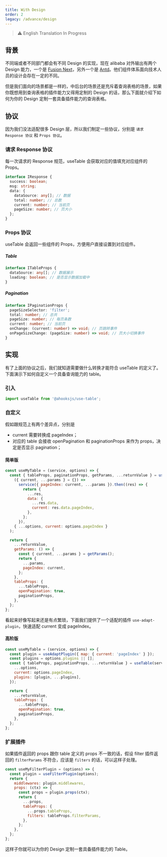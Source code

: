 ```yaml
---
title: With Design
order: 2
legacy: /advance/design
---
```


> ⚠️ English Translation In Progress

## 背景

不同端或者不同部门都会有不同 Design 的实现，现在 alibaba 对外输出有两个 Design 能力，一个是 [Fusion Next](https://fusion.design/)，另外一个是 [Antd](https://ant.design/)。他们组件体系面向技术人员的设计会存在一定的不同。

但是我们面向的场景都是一样的，中后台的场景还是充斥着查询表格的场景，如果你既想用到查询表格的插件能力又得用定制的 Design 的话，那么下面就介绍下如何为你的 Design 定制一套具备插件能力的查询表格。

## 协议

因为我们没法适配很多 Design 层，所以我们制定一些协议，分别是 `请求 Response 协议` 和 `Props 协议`。

### 请求 Response 协议

每一次请求的 Response 规范，useTable 会获取对应的值填充对应组件的 Props。

```ts
interface IResponse {
  success: boolean;
  msg: string;
  data: {
    dataSource: any[]; // 数据
    total: number; // 总数
    current: number; // 当前页
    pageSize: number; // 页大小
  };
}
```

### Props 协议

useTable 会返回一些组件的 Props，方便用户直接设置到对应组件。

##### Table

```ts
interface ITableProps {
  dataSource: any[]; // 数据展示
  loading: boolean; // 是否显示数据加载中
}
```

##### Pagination

```ts
interface IPaginationProps {
  pageSizeSelector: 'filter';
  total: number; // 总共
  pageSize: number; // 每页条数
  current: number; // 当前页
  onChange: (current: number) => void; // 页跳转事件
  onPageSizeChange: (pageSize: number) => void; // 页大小切换事件
}
```

## 实现

有了上面的协议之后，我们就知道需要做什么转换才能符合 useTable 的定义了。下面演示下如何自定义一个具备查询能力的 table。

### 引入

```js
import useTable from '@ahooksjs/use-table';
```

### 自定义

假如跟规范上有两个差异点，分别是

- current 需要转换成 pageIndex；
- 对应的 table 会接收 openPagination 和 paginationProps 来作为 props，决定是否显示 pagination；

#### 简单版

```js
const useMyTable = (service, options) => {
  const { tableProps, paginationProps, getParams, ...returnValue } = useTable(
    ({ current, ...params } = {}) =>
      service({ pageIndex: current, ...params }).then((res) => {
        return {
          ...res,
          data: {
            ...res.data,
            current: res.data.pageIndex,
          },
        };
      }),
    { ...options, current: options.pageIndex }
  );

  return {
    ...returnValue,
    getParams: () => {
      const { current, ...params } = getParams();
      return {
        ...params,
        pageIndex: current,
      };
    },
    tableProps: {
      ...tableProps,
      openPagination: true,
      paginationProps,
    },
  };
};
```

看起来好像写起来还是有点繁琐，下面我们提供了一个适配的插件 `use-adapt-plugin`，快速适配 current 变成 pageIndex。

#### 高阶版

```js
const useMyTable = (service, options) => {
  const plugin = useAdaptPlugin({ map: { current: 'pageIndex' } });
  const plugins = options.plugins || [];
  const { tableProps, paginationProps, ...returnValue } = useTable(service, {
    ...options,
    current: options.pageIndex,
    plugins: [plugin, ...plugins],
  });

  return {
    ...returnValue,
    tableProps: {
      ...tableProps,
      openPagination: true,
      paginationProps,
    },
  };
};
```

### 扩展插件

如果插件返回的 props 跟你 table 定义的 props 不一致的话，假设 filter 插件返回的 `filterParams` 不符合，应该是 `filters` 的话，可以这样子处理。

```js
const useMyFilterPlugin = (options) => {
  const plugin = useFilterPlugin(options);
  return {
    middlewares: plugin.middlewares,
    props: (ctx) => {
      const props = plugin.props(ctx);
      return {
        ...props,
        tableProps: {
          ...props.tableProps,
          filters: tableProps.filterParams,
        },
      };
    },
  };
};
```

这样子你就可以为你的 Design 定制一套具备插件能力的 Table。
